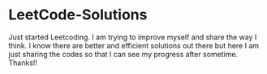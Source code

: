 # LeetCode-Solutions
Just started Leetcoding. I am trying to improve myself and share the way I think. I know there are better and efficient solutions out there but here I am just sharing the codes so that I can see my progress after sometime. Thanks!!
